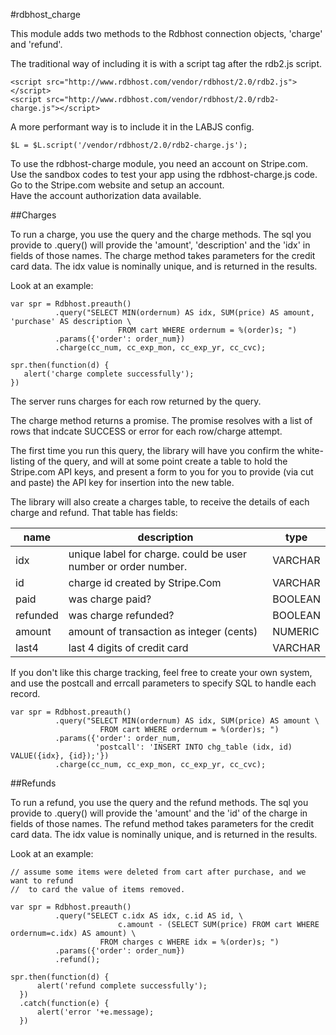 


#rdbhost_charge


This module adds two methods to the Rdbhost connection objects,  'charge' and 'refund'.


The traditional way of including it is with a script tag after the rdb2.js script.

    <script src="http://www.rdbhost.com/vendor/rdbhost/2.0/rdb2.js"></script>
    <script src="http://www.rdbhost.com/vendor/rdbhost/2.0/rdb2-charge.js"></script>


A more performant way is to include it in the LABJS config.

    $L = $L.script('/vendor/rdbhost/2.0/rdb2-charge.js');


To use the rdbhost-charge module, you need an account on Stripe.com.  Use the sandbox codes to
test your app using the rdbhost-charge.js code.   Go to the Stripe.com website and setup an account.  
Have the account authorization data available.

##Charges

To run a charge, you use the query and the charge methods.   The sql you provide to .query() will
provide the 'amount', 'description' and the 'idx' in fields of those names.   The charge method takes parameters
for the credit card data.  The idx value is nominally unique, and is returned in the results.

Look at an example:

    var spr = Rdbhost.preauth()
              .query("SELECT MIN(ordernum) AS idx, SUM(price) AS amount, 'purchase' AS description \
                            FROM cart WHERE ordernum = %(order)s; ")
              .params({'order': order_num})
              .charge(cc_num, cc_exp_mon, cc_exp_yr, cc_cvc);

    spr.then(function(d) {
       alert('charge complete successfully');
    })


The server runs charges for each row returned by the query.   

The charge method returns a promise.  The promise resolves with a list of rows that indcate SUCCESS or error
for each row/charge attempt.

The first time you run this query, the library will have you confirm the white-listing of the query, and
will at some point create a table to hold the Stripe.com API keys, and present a form to you for you to
provide (via cut and paste) the API key for insertion into the new table.

The library will also create a charges table, to receive the details of each charge and refund.   That
table has fields:


  name | description | type
  ---- | ----------- | -----
  idx  |  unique label for charge.  could be user number or order number.  | VARCHAR
  id |  charge id created by Stripe.Com | VARCHAR
  paid |  was charge paid? | BOOLEAN
  refunded | was charge refunded? | BOOLEAN
  amount  | amount of transaction as integer (cents) | NUMERIC
  last4 | last 4 digits of credit card | VARCHAR



If you don't like this charge tracking, feel free to create your own system, and use the postcall and
errcall parameters to specify SQL to handle each record.


    var spr = Rdbhost.preauth()
              .query("SELECT MIN(ordernum) AS idx, SUM(price) AS amount \
                        FROM cart WHERE ordernum = %(order)s; ")
              .params({'order': order_num,
                       'postcall': 'INSERT INTO chg_table (idx, id) VALUE({idx}, {id});'})
              .charge(cc_num, cc_exp_mon, cc_exp_yr, cc_cvc);


##Refunds

To run a refund, you use the query and the refund methods.   The sql you provide to .query() will
provide the 'amount' and the 'id' of the charge in fields of those names.   The refund method
takes parameters for the credit card data.  The idx value is nominally unique,
and is returned in the results.

Look at an example:

    // assume some items were deleted from cart after purchase, and we want to refund
    //  to card the value of items removed.

    var spr = Rdbhost.preauth()
              .query("SELECT c.idx AS idx, c.id AS id, \
                            c.amount - (SELECT SUM(price) FROM cart WHERE ordernum=c.idx) AS amount) \
                        FROM charges c WHERE idx = %(order)s; ")
              .params({'order': order_num})
              .refund();

    spr.then(function(d) {
          alert('refund complete successfully');
      })
      .catch(function(e) {
          alert('error '+e.message);
      })
